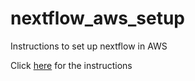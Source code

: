 # nextflow_aws_setup
Instructions to set up nextflow in AWS

Click [here](https://lconde-ucl.github.io/nextflow_aws_setup/) for the instructions
